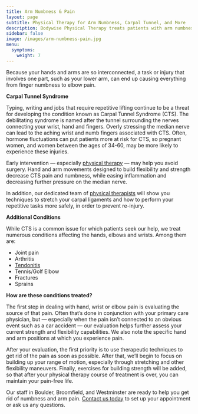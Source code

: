 ```yaml
---
title: Arm Numbness & Pain
layout: page
subtitle: Physical Therapy for Arm Numbness, Carpal Tunnel, and More
description: Bodywise Physical Therapy treats patients with arm numbness & pain caused by Carpal Tunnel Syndrome, arthritis, tendonitis, and more.
sidebar: false
image: /images/arm-numbness-pain.jpg
menu:
  symptoms:
    weight: 7
---
```


Because your hands and arms are so interconnected, a task or injury that involves one part, such as your lower arm, can end up causing everything from finger numbness to elbow pain.

**Carpal Tunnel Syndrome**

Typing, writing and jobs that require repetitive lifting continue to be a threat for developing the condition known as Carpal Tunnel Syndrome (CTS). The debilitating syndrome is named after the tunnel surrounding the nerves connecting your wrist, hand and fingers. Overly stressing the median nerve can lead to the aching wrist and numb fingers associated with CTS. Often, hormone fluctuations can put patients more at risk for CTS, so pregnant women, and women between the ages of 34-60, may be more likely to experience these injuries.

Early intervention — especially [physical therapy](/) — may help you avoid surgery. Hand and arm movements designed to build flexibility and strength decrease CTS pain and numbness, while easing inflammation and decreasing further pressure on the median nerve.

In addition, our dedicated team of [physical therapists](/our-staff/) will show you techniques to stretch your carpal ligaments and how to perform your repetitive tasks more safely, in order to prevent re-injury.

**Additional Conditions**

While CTS is a common issue for which patients seek our help, we treat numerous conditions affecting the hands, elbows and wrists. Among them are:

- Joint pain
- Arthritis
- [Tendonitis](/tendonitis/)
- Tennis/Golf Elbow
- Fractures
- Sprains

**How are these conditions treated?**

The first step in dealing with hand, wrist or elbow pain is evaluating the source of that pain. Often that’s done in conjunction with your primary care physician, but — especially when the pain isn’t connected to an obvious event such as a car accident — our evaluation helps further assess your current strength and flexibility capabilities. We also note the specific hand and arm positions at which you experience pain.

After your evaluation, the first priority is to use therapeutic techniques to get rid of the pain as soon as possible. After that, we’ll begin to focus on building up your range of motion, especially through stretching and other flexibility maneuvers. Finally, exercises for building strength will be added, so that after your physical therapy course of treatment is over, you can maintain your pain-free life.

Our staff in Boulder, Broomfield, and Westminster are ready to help you get rid of numbness and arm pain. [Contact us today](/contact-us/) to set up your appointment or ask us any questions.

